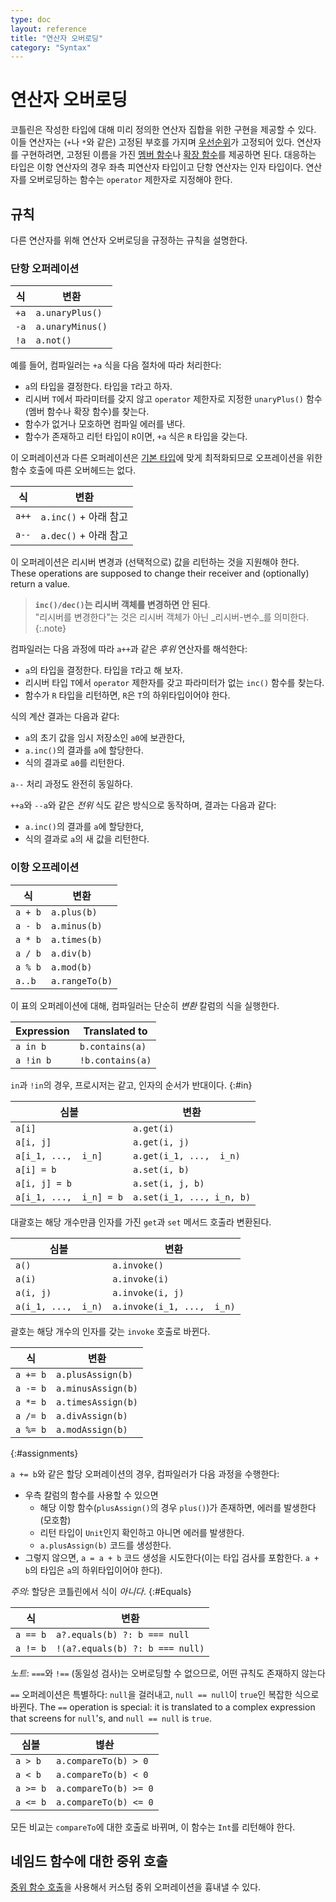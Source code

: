 ```yaml
---
type: doc
layout: reference
title: "연산자 오버로딩"
category: "Syntax"
---
```


# 연산자 오버로딩

코틀린은 작성한 타입에 대해 미리 정의한 연산자 집합을 위한 구현을 제공할 수 있다. 이들 연산자는 (`+`나 `*`와 같은) 고정된 부호를 가지며 [우선순위](grammar.html#precedence)가 고정되어 있다.
연산자를 구현하려면, 고정된 이름을 가진 [멤버 함수](functions.html#member-functions)나 [확장 함수](extensions.html)를 제공하면 된다. 대응하는 타입은 이항 연산자의 경우 좌측 피연산자 타입이고 단항 연산자는 인자 타입이다.
연산자를 오버로딩하는 함수는 `operator` 제한자로 지정해야 한다.

## 규칙

다른 연산자를 위해 연산자 오버로딩을 규정하는 규칙을 설명한다.

### 단항 오퍼레이션

| 식 | 변환 |
|------------|---------------|
| `+a` | `a.unaryPlus()` |
| `-a` | `a.unaryMinus()` |
| `!a` | `a.not()` |

예를 들어, 컴파일러는 `+a` 식을 다음 절차에 따라 처리한다:

* `a`의 타입을 결정한다. 타입을 `T`라고 하자.
* 리시버 `T`에서 파라미터를 갖지 않고 `operator` 제한자로 지정한 `unaryPlus()` 함수(멤버 함수나 확장 함수)를 찾는다.
* 함수가 없거나 모호하면 컴파일 에러를 낸다.
* 함수가 존재하고 리턴 타입이 `R`이면, `+a` 식은 `R` 타입을 갖는다.

이 오퍼레이션과 다른 오퍼레이션은 [기본 타입](basic-types.html)에 맞게 최적화되므로
오프레이션을 위한 함수 호출에 따른 오버헤드는 없다.

| 식 | 변환 |
|------------|---------------|
| `a++` | `a.inc()` + 아래 참고 |
| `a--` | `a.dec()` + 아래 참고 |


이 오퍼레이션은 리시버 변경과 (선택적으로) 값을 리턴하는 것을 지원해야 한다.
These operations are supposed to change their receiver and (optionally) return a value.

> **`inc()/dec()`는 리시버 객체를 변경하면 안 된다**.<br>
> "리시버를 변경한다"는 것은 리시버 객체가 아닌 _리시버-변수_를 의미한다.
{:.note}

컴파일러는 다음 과정에 따라 `a++`과 같은 *후위* 연산자를 해석한다:

* `a`의 타입을 결정한다. 타입을 `T`라고 해 보자.
* 리시버 타입 `T`에서 `operator` 제한자를 갖고 파라미터가 없는 `inc()` 함수를 찾는다.
* 함수가 `R` 타입을 리턴하면, `R`은 `T`의 하위타입이어야 한다.

식의 계산 결과는 다음과 같다:

* `a`의 초기 값을 임시 저장소인 `a0`에 보관한다,
* `a.inc()`의 결과를 `a`에 할당한다.
* 식의 결과로 `a0`를 리턴한다.

`a--` 처리 과정도 완전히 동일하다.

`++a`와 `--a`와 같은 *전위* 식도 같은 방식으로 동작하며, 결과는 다음과 같다:

* `a.inc()`의 결과를 `a`에 할당한다,
* 식의 결과로 `a`의 새 값을 리턴한다.

### 이항 오프레이션

| 식 | 변환 |
| -----------|-------------- |
| `a + b` | `a.plus(b)` |
| `a - b` | `a.minus(b)` |
| `a * b` | `a.times(b)` |
| `a / b` | `a.div(b)` |
| `a % b` | `a.mod(b)` |
| `a..b ` | `a.rangeTo(b)` |

이 표의 오퍼레이션에 대해, 컴파일러는 단순히 *변환* 칼럼의 식을 실행한다.

| Expression | Translated to |
| -----------|-------------- |
| `a in b` | `b.contains(a)` |
| `a !in b` | `!b.contains(a)` |

`in`과 `!in`의 경우, 프로시저는 같고, 인자의 순서가 반대이다.
{:#in}

| 심볼 | 변환 |
| -------|-------------- |
| `a[i]`  | `a.get(i)` |
| `a[i, j]`  | `a.get(i, j)` |
| `a[i_1, ...,  i_n]`  | `a.get(i_1, ...,  i_n)` |
| `a[i] = b` | `a.set(i, b)` |
| `a[i, j] = b` | `a.set(i, j, b)` |
| `a[i_1, ...,  i_n] = b` | `a.set(i_1, ..., i_n, b)` |

대괄호는 해당 개수만큼 인자를 가진 `get`과 `set` 메서드 호출라 변환된다.

| 심볼 | 변환 |
|--------|---------------|
| `a()`  | `a.invoke()` |
| `a(i)`  | `a.invoke(i)` |
| `a(i, j)`  | `a.invoke(i, j)` |
| `a(i_1, ...,  i_n)`  | `a.invoke(i_1, ...,  i_n)` |

괄호는 해당 개수의 인자를 갖는 `invoke` 호출로 바뀐다.

| 식 | 변환 |
|------------|---------------|
| `a += b` | `a.plusAssign(b)` |
| `a -= b` | `a.minusAssign(b)` |
| `a *= b` | `a.timesAssign(b)` |
| `a /= b` | `a.divAssign(b)` |
| `a %= b` | `a.modAssign(b)` |
{:#assignments}

`a += b`와 같은 할당 오퍼레이션의 경우, 컴파일러가 다음 과정을 수행한다:

* 우측 칼럼의 함수를 사용할 수 있으면
  * 해당 이항 함수(`plusAssign()`의 경우 `plus()`)가 존재하면, 에러를 발생한다(모호함)
  * 리턴 타입이 `Unit`인지 확인하고 아니면 에러를 발생한다.
  * `a.plusAssign(b)` 코드를 생성한다.
* 그렇지 않으면, `a = a + b` 코드 생성을 시도한다(이는 타입 검사를 포함한다. `a + b`의 타입은 `a`의 하위타입이어야 한다).

*주의*: 할당은 코틀린에서 식이 *아니다*.
{:#Equals}

| 식 | 변환 |
|------------|---------------|
| `a == b` | `a?.equals(b) ?: b === null` |
| `a != b` | `!(a?.equals(b) ?: b === null)` |

*노트*: `===`와 `!==` (동일성 검사)는 오버로딩할 수 없으므로, 어떤 규칙도 존재하지 않는다

`==` 오퍼레이션은 특별하다: `null`을 걸러내고, `null == null`이 `true`인 복잡한 식으로 바뀐다.
The `==` operation is special: it is translated to a complex expression that screens for `null`'s, and `null == null` is `true`.

| 심볼 | 볂솬 |
|--------|---------------|
| `a > b`  | `a.compareTo(b) > 0` |
| `a < b`  | `a.compareTo(b) < 0` |
| `a >= b` | `a.compareTo(b) >= 0` |
| `a <= b` | `a.compareTo(b) <= 0` |

모든 비교는 `compareTo`에 대한 호출로 바뀌며, 이 함수는 `Int`를 리턴해야 한다.

## 네임드 함수에 대한 중위 호출

[중위 함수 호출](functions.html#infix-notation)을 사용해서 커스텀 중위 오퍼레이션을 흉내낼 수 있다.
